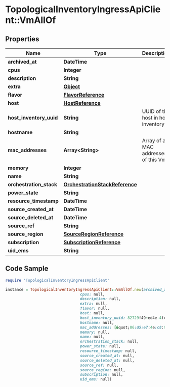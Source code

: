 # TopologicalInventoryIngressApiClient::VmAllOf

## Properties

Name | Type | Description | Notes
------------ | ------------- | ------------- | -------------
**archived_at** | **DateTime** |  | [optional] 
**cpus** | **Integer** |  | [optional] 
**description** | **String** |  | [optional] 
**extra** | [**Object**](.md) |  | [optional] 
**flavor** | [**FlavorReference**](FlavorReference.md) |  | [optional] 
**host** | [**HostReference**](HostReference.md) |  | [optional] 
**host_inventory_uuid** | **String** | UUID of the host in host inventory | [optional] 
**hostname** | **String** |  | [optional] 
**mac_addresses** | **Array&lt;String&gt;** | Array of all MAC addresses of this Vm | [optional] 
**memory** | **Integer** |  | [optional] 
**name** | **String** |  | [optional] 
**orchestration_stack** | [**OrchestrationStackReference**](OrchestrationStackReference.md) |  | [optional] 
**power_state** | **String** |  | [optional] 
**resource_timestamp** | **DateTime** |  | [optional] 
**source_created_at** | **DateTime** |  | [optional] 
**source_deleted_at** | **DateTime** |  | [optional] 
**source_ref** | **String** |  | 
**source_region** | [**SourceRegionReference**](SourceRegionReference.md) |  | [optional] 
**subscription** | [**SubscriptionReference**](SubscriptionReference.md) |  | [optional] 
**uid_ems** | **String** |  | [optional] 

## Code Sample

```ruby
require 'TopologicalInventoryIngressApiClient'

instance = TopologicalInventoryIngressApiClient::VmAllOf.new(archived_at: null,
                                 cpus: null,
                                 description: null,
                                 extra: null,
                                 flavor: null,
                                 host: null,
                                 host_inventory_uuid: 82729f49-ed4e-4fc6-9ca1-b0ffee063874,
                                 hostname: null,
                                 mac_addresses: [&quot;06:d5:e7:4e:c8:92&quot;,&quot;06:d5:e7:4e:c8:93&quot;],
                                 memory: null,
                                 name: null,
                                 orchestration_stack: null,
                                 power_state: null,
                                 resource_timestamp: null,
                                 source_created_at: null,
                                 source_deleted_at: null,
                                 source_ref: null,
                                 source_region: null,
                                 subscription: null,
                                 uid_ems: null)
```


